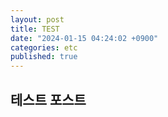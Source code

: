 ```yaml
---
layout: post
title: TEST
date: "2024-01-15 04:24:02 +0900"
categories: etc
published: true
---
```


## 테스트 포스트

